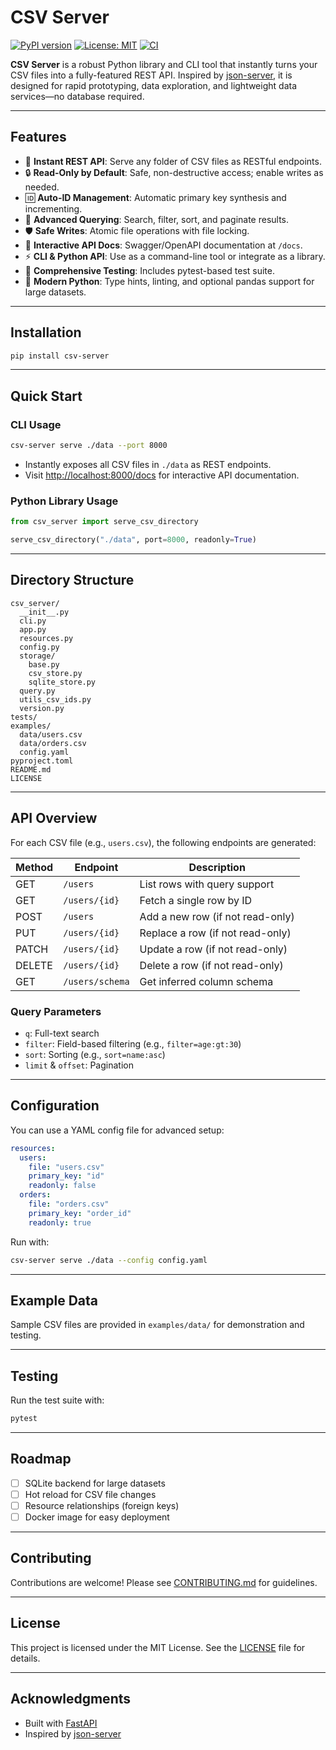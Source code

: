 # CSV Server

[![PyPI version](https://badge.fury.io/py/csv-server.svg)](https://pypi.org/project/csv-server/)
[![License: MIT](https://img.shields.io/badge/License-MIT-yellow.svg)](LICENSE)
[![CI](https://github.com/rxhxt/csv-server/actions/workflows/ci.yml/badge.svg)](https://github.com/rxhxt/csv-server/actions)

**CSV Server** is a robust Python library and CLI tool that instantly turns your CSV files into a fully-featured REST API. Inspired by [json-server](https://github.com/typicode/json-server), it is designed for rapid prototyping, data exploration, and lightweight data services—no database required.

---

## Features

- 🚀 **Instant REST API**: Serve any folder of CSV files as RESTful endpoints.
- 🔒 **Read-Only by Default**: Safe, non-destructive access; enable writes as needed.
- 🆔 **Auto-ID Management**: Automatic primary key synthesis and incrementing.
- 🔎 **Advanced Querying**: Search, filter, sort, and paginate results.
- 🛡️ **Safe Writes**: Atomic file operations with file locking.
- 📖 **Interactive API Docs**: Swagger/OpenAPI documentation at `/docs`.
- ⚡ **CLI & Python API**: Use as a command-line tool or integrate as a library.
- 🧪 **Comprehensive Testing**: Includes pytest-based test suite.
- 🐍 **Modern Python**: Type hints, linting, and optional pandas support for large datasets.

---

## Installation

```bash
pip install csv-server
```

---

## Quick Start

### CLI Usage

```bash
csv-server serve ./data --port 8000
```

- Instantly exposes all CSV files in `./data` as REST endpoints.
- Visit [http://localhost:8000/docs](http://localhost:8000/docs) for interactive API documentation.

### Python Library Usage

```python
from csv_server import serve_csv_directory

serve_csv_directory("./data", port=8000, readonly=True)
```

---

## Directory Structure

```
csv_server/
  __init__.py
  cli.py
  app.py
  resources.py
  config.py
  storage/
    base.py
    csv_store.py
    sqlite_store.py
  query.py
  utils_csv_ids.py
  version.py
tests/
examples/
  data/users.csv
  data/orders.csv
  config.yaml
pyproject.toml
README.md
LICENSE
```

---

## API Overview

For each CSV file (e.g., `users.csv`), the following endpoints are generated:

| Method | Endpoint            | Description                        |
|--------|---------------------|------------------------------------|
| GET    | `/users`            | List rows with query support       |
| GET    | `/users/{id}`       | Fetch a single row by ID           |
| POST   | `/users`            | Add a new row (if not read-only)   |
| PUT    | `/users/{id}`       | Replace a row (if not read-only)   |
| PATCH  | `/users/{id}`       | Update a row (if not read-only)    |
| DELETE | `/users/{id}`       | Delete a row (if not read-only)    |
| GET    | `/users/schema`     | Get inferred column schema         |

### Query Parameters

- `q`: Full-text search
- `filter`: Field-based filtering (e.g., `filter=age:gt:30`)
- `sort`: Sorting (e.g., `sort=name:asc`)
- `limit` & `offset`: Pagination

---

## Configuration

You can use a YAML config file for advanced setup:

```yaml
resources:
  users:
    file: "users.csv"
    primary_key: "id"
    readonly: false
  orders:
    file: "orders.csv"
    primary_key: "order_id"
    readonly: true
```

Run with:

```bash
csv-server serve ./data --config config.yaml
```

---

## Example Data

Sample CSV files are provided in `examples/data/` for demonstration and testing.

---

## Testing

Run the test suite with:

```bash
pytest
```

---

## Roadmap

- [ ] SQLite backend for large datasets
- [ ] Hot reload for CSV file changes
- [ ] Resource relationships (foreign keys)
- [ ] Docker image for easy deployment

---

## Contributing

Contributions are welcome! Please see [CONTRIBUTING.md](CONTRIBUTING.md) for guidelines.

---

## License

This project is licensed under the MIT License. See the [LICENSE](LICENSE) file for details.

---

## Acknowledgments

- Built with [FastAPI](https://fastapi.tiangolo.com/)
- Inspired by [json-server](https://github.com/typicode/json-server)